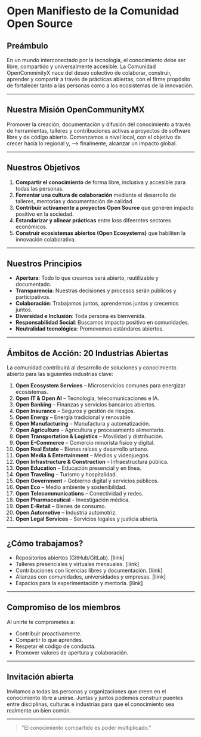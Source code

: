 # Open Manifiesto de la Comunidad Open Source

## Preámbulo

En un mundo interconectado por la tecnología, el conocimiento debe ser libre, compartido y universalmente accesible. La Comunidad OpenComminityX nace del deseo colectivo de colaborar, construir, aprender y compartir a través de prácticas abiertas, con el firme propósito de fortalecer tanto a las personas como a los ecosistemas de la innovación.

---

## Nuestra Misión OpenCommunityMX

Promover la creación, documentación y difusión del conocimiento a través de herramientas, talleres y contribuciones activas a proyectos de software libre y de código abierto. Comenzamos a nivel local, con el objetivo de crecer hacia lo regional y, --> finalmente, alcanzar un impacto global.

---

## Nuestros Objetivos

1. **Compartir el conocimiento** de forma libre, inclusiva y accesible para todas las personas.
2. **Fomentar una cultura de colaboración** mediante el desarrollo de talleres, mentorías y documentación de calidad.
3. **Contribuir activamente a proyectos Open Source** que generen impacto positivo en la sociedad.
4. **Estandarizar y alinear prácticas** entre loss difeerntes sectores económicos.
5. **Construir ecosistemas abiertos (Open Ecosystems)** que habiliten la innovación colaborativa.

---

## Nuestros Principios

- **Apertura**: Todo lo que creamos será abierto, reutilizable y documentado.
- **Transparencia**: Nuestras decisiones y procesos serán públicos y participativos.
- **Colaboración**: Trabajamos juntos, aprendemos juntos y crecemos juntos.
- **Diversidad e Inclusión**: Toda persona es bienvenida.
- **Responsabilidad Social**: Buscamos impacto positivo en comunidades.
- **Neutralidad tecnológica**: Promovemos estándares abiertos.

---

## Ámbitos de Acción: 20 Industrias Abiertas

La comunidad contribuirá al desarrollo de soluciones y conocimiento abierto para las siguientes industrias clave:

1. **Open Ecosystem Services** – Microservicios comunes para energizar ecosistemas.
2. **Open IT & Open AI** – Tecnología, telecomunicaciones e IA.
3. **Open Banking** – Finanzas y servicios bancarios abiertos.
4. **Open Insurance** – Seguros y gestión de riesgos.
5. **Open Energy** – Energía tradicional y renovable.
6. **Open Manufacturing** – Manufactura y automatización.
7. **Open Agriculture** – Agricultura y procesamiento alimentario.
8. **Open Transportation & Logistics** – Movilidad y distribución.
9. **Open E-Commerce** – Comercio minorista físico y digital.
10. **Open Real Estate** – Bienes raíces y desarrollo urbano.
11. **Open Media & Entertainment** – Medios y videojuegos.
12. **Open Infrastructure & Construction** – Infraestructura pública.
13. **Open Education** – Educación presencial y en línea.
14. **Open Traveling** – Turismo y hospitalidad.
15. **Open Government** – Gobierno digital y servicios públicos.
16. **Open Eco** – Medio ambiente y sostenibilidad.
17. **Open Telecommunications** – Conectividad y redes.
18. **Open Pharmaceutical** – Investigación médica.
19. **Open E-Retail** – Bienes de consumo.
20. **Open Automotive** – Industria automotriz.
21. **Open Legal Services** – Servicios legales y justicia abierta.

---

## ¿Cómo trabajamos?

- Repositorios abiertos (GitHub/GitLab). [liink]
- Talleres presenciales y virtuales mensuales. [liink]
- Contribuciones con licencias libres y documentación. [liink]
- Alianzas con comunidades, universidades y empresas. [liink]
- Espacios para la experimentación y mentoría. [liink]

---

## Compromiso de los miembros

Al unirte te comprometes a:

- Contribuir proactivamente.
- Compartir lo que aprendes.
- Respetar el código de conducta.
- Promover valores de apertura y colaboración.

---

## Invitación abierta

Invitamos a todas las personas y organizaciones que creen en el conocimiento libre a unirse. Juntas y juntos podemos construir puentes entre disciplinas, culturas e industrias para que el conocimiento sea realmente un bien común.

---

> "El conocimiento compartido es poder multiplicado."
